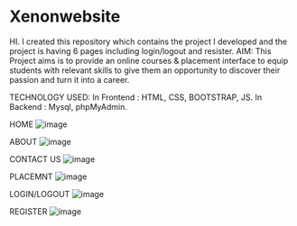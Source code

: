 # Xenonwebsite

HI. I created this repository  which contains the project I developed  and the project is having  6 pages including login/logout and resister.
AIM:
This Project aims is to provide an online courses & placement interface to equip students with 
relevant skills to give them an opportunity to discover their passion and turn it into a career.

TECHNOLOGY USED:
In Frontend : HTML, CSS, BOOTSTRAP, JS.
In Backend : Mysql, phpMyAdmin.


HOME
![image](https://user-images.githubusercontent.com/69325896/196779987-45c530d8-875d-4f6b-90df-825fe92a34e8.png)

ABOUT
![image](https://user-images.githubusercontent.com/69325896/196780473-5f22d2b6-3a41-4b29-91c5-cdc3c41843f2.png)


CONTACT US
![image](https://user-images.githubusercontent.com/69325896/196780536-fff86e29-1d70-451f-8004-415e38072895.png)


PLACEMNT
![image](https://user-images.githubusercontent.com/69325896/196780753-78eab4a8-ab48-4ad0-895c-dc8defffaf90.png)


LOGIN/LOGOUT
![image](https://user-images.githubusercontent.com/69325896/196780695-48edb5c6-f6dc-4048-9bee-493c48a41802.png)


REGISTER
![image](https://user-images.githubusercontent.com/69325896/196780834-d801d195-fa67-44d6-8b7d-af7e88579c23.png)


